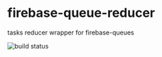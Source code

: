 # firebase-queue-reducer
tasks reducer wrapper for firebase-queues

![build status](https://travis-ci.org/trialbee/firebase-queue-reducer.svg?branch=master)

